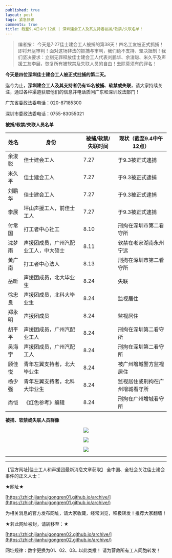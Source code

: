 ```yaml
---
published: true
layout: post
tags: 紧急快讯
comments: true
title: 截至9.4日中午12点 | 深圳建会工人及其支持者被捕/软禁/失联名单！
---
```

<blockquote>
编者按： 今天是7·27佳士建会工人被捕的第38天！四名工友被正式抓捕！即将开庭审判！面对这场非法的抓捕与审判，我们绝不支持、坚决抵制！我们坚决要求：立刻无罪释放佳士建会工人代表刘鹏华、余浚聪、米久平及声援工友李展，恢复所有被软禁及失联人员的自由！去除莫须有的罪名！ 
</blockquote>

**今天是四位深圳佳士建会工人被正式批捕的第二天。**

迄今为止，**深圳建会工人及其支持者仍有15名被捕、软禁或失联**，请大家持续关注，通过各种渠道获取他们的信息并电话质问广东和深圳政法部门！

广东省委政法委电话：020-87185300 

深圳市委政法委电话：0755-83055021

**被捕/软禁/失联人员名单**

姓名 | 身份 | 被捕/软禁/失联时间 | 现状（截至9.4中午12点）
------------ | ------------- | ------------- | -------------
余浚聪  | 佳士建会工人	|  7.27	 | 于9.3被正式逮捕
米久平	| 佳士建会工人  |  7.27	 | 于9.3被正式逮捕
刘鹏华	| 佳士建会工人  |  7.27	 | 于9.3被正式逮捕
李展  | 	坪山声援工人，前佳士工人  | 	7.27  | 	于9.3被正式逮捕
付常国 | 打工者中心社工  |  8.10	 | 刑拘在深圳市第二看守所
沈梦雨 | 声援团成员，广州汽配业工人，中大硕士  |  8.11	 | 软禁在老家湖南永州宁远
黄广南 | 打工者中心法人 | 8.13 | 刑拘在深圳市第二看守所
岳昕 | 声援团成员，北大毕业生 |	8.24	 | 失联
徐忠良 | 声援团成员，北科大毕业生 | 8.24	| 监视居住
郑永明	| 声援团成员 | 8.24	| 监视居住
胡平平 | 声援团成员，广州汽配业工人 |  8.24	| 刑拘在深圳第二看守所
吴海宇 | 声援团成员，广州汽配工人 | 8.24	| 刑拘在深圳第二看守所
顾佳悦 | 青年左翼支持者，北大毕业生	| 8.24 | 被广州增城警方监视居住
杨少强 | 青年左翼支持者，北科大毕业生 | 8.24	| 监视居住或刑拘在广州增城看守所
尚恺 | 《红色参考》编辑	| 8.24 | 刑拘在广州增城看守所

**被捕、软禁或失联人员群像**


<p align="center"> <img src="https://ww3.sinaimg.cn/large/005YhI8igy1fuxhvrw4m8j30hs0s01kx"> </p>

<p align="center"> <img src="https://ww1.sinaimg.cn/large/005YhI8igy1fuxhxijew4j30hs0s0ayj"> </p>

<p align="center"> <img src="https://ww2.sinaimg.cn/large/005YhI8igy1fuxhy2edp3j30hs0s0asd"> </p>

---

---

【官方网址|佳士工人和声援团最新消息文章获取】
全中国、全社会关注佳士建会事件的正义人士：

★网址★

[https://zhichijianhuigongren01.github.io/archive/](https://zhichijianhuigongren01.github.io/archive/)

为相关消息的官方发布网址，请大家收藏，经常浏览，积极转发！推荐大家翻墙！

★若此网址被封，请转移至：★

[https://zhichijianhuigongren02.github.io/archive/](https://zhichijianhuigongren02.github.io/archive/)

网址规律：数字更换为01、02、03...以此类推！
请为营救所有工人同胞转发！
